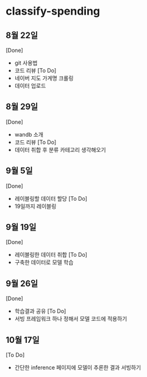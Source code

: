 # classify-spending
  
## 8월 22일
[Done]   
- git 사용법
- 코드 리뷰
[To Do]  
- 네이버 지도 가게명 크롤링
- 데이터 업로드


## 8월 29일
[Done]
- wandb 소개
- 코드 리뷰
[To Do]
- 데이터 취합 후 분류 카테고리 생각해오기


## 9월 5일
[Done]
- 레이블링할 데이터 할당
[To Do]
- 19일까지 레이블링


## 9월 19일
[Done]
- 레이블링한 데이터 취합
[To Do]
- 구축한 데이터로 모델 학습


## 9월 26일
[Done]
- 학습결과 공유
[To Do]
- 서빙 프레임워크 하나 정해서 모델 코드에 적용하기


## 10월 17일
[To Do]
- 간단한 inference 페이지에 모델이 추론한 결과 서빙하기
